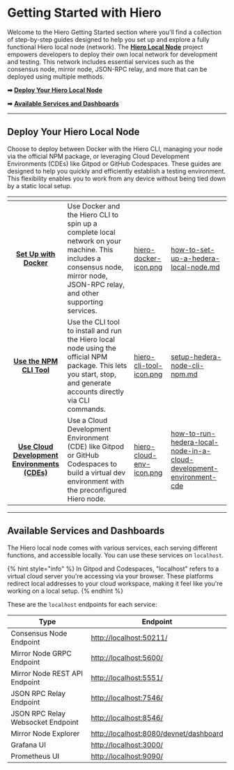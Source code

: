 # Getting Started with Hiero

Welcome to the Hiero Getting Started section where you'll find a collection of step-by-step guides designed to help you set up and explore a fully functional Hiero local node (network). The [**Hiero Local Node**](https://github.com/hashgraph/hedera-local-node) project empowers developers to deploy their own local network for development and testing. This network includes essential services such as the consensus node, mirror node, JSON-RPC relay, and more that can be deployed using multiple methods.

**➡** [**Deploy Your Hiero Local Node**](./#deploy-your-hiero-local-node)

**➡** [**Available Services and Dashboards**](./#available-services-and-dashboards)

***

## Deploy Your Hiero Local Node

Choose to deploy between Docker with the Hiero CLI, managing your node via the official NPM package, or leveraging Cloud Development Environments (CDEs) like Gitpod or GitHub Codespaces. These guides are designed to help you quickly and efficiently establish a testing environment. This flexibility enables you to work from any device without being tied down by a static local setup.

<table data-view="cards"><thead><tr><th align="center"></th><th></th><th data-hidden data-card-cover data-type="files"></th><th data-hidden data-card-target data-type="content-ref"></th></tr></thead><tbody><tr><td align="center"><a href="how-to-set-up-a-hedera-local-node.md"><strong>Set Up with Docker</strong></a></td><td>Use Docker and the Hiero CLI to spin up a complete local network on your machine. This includes a consensus node, mirror node, JSON-RPC relay, and other supporting services.</td><td><a href="../.gitbook/assets/hiero-docker-icon.png">hiero-docker-icon.png</a></td><td><a href="how-to-set-up-a-hedera-local-node.md">how-to-set-up-a-hedera-local-node.md</a></td></tr><tr><td align="center"><a href="setup-hedera-node-cli-npm.md"><strong>Use the NPM CLI Tool</strong></a></td><td>Use the CLI tool to install and run the Hiero local node using the official NPM package. This lets you start, stop, and generate accounts directly via CLI commands.</td><td><a href="../.gitbook/assets/hiero-cli-tool-icon.png">hiero-cli-tool-icon.png</a></td><td><a href="setup-hedera-node-cli-npm.md">setup-hedera-node-cli-npm.md</a></td></tr><tr><td align="center"><a href="how-to-run-hedera-local-node-in-a-cloud-development-environment-cde/"><strong>Use Cloud Development Environments (CDEs)</strong></a></td><td>Use a Cloud Development Environment (CDE) like Gitpod or GitHub Codespaces to build a virtual dev environment with the preconfigured Hiero node.</td><td><a href="../.gitbook/assets/hiero-cloud-env-icon.png">hiero-cloud-env-icon.png</a></td><td><a href="how-to-run-hedera-local-node-in-a-cloud-development-environment-cde/">how-to-run-hedera-local-node-in-a-cloud-development-environment-cde</a></td></tr></tbody></table>

***

## **Available Services and Dashboards**

The Hiero local node comes with various services, each serving different functions, and accessible locally. You can use these services on `localhost`.&#x20;

{% hint style="info" %}
In Gitpod and Codespaces, "localhost" refers to a virtual cloud server you're accessing via your browser. These platforms redirect local addresses to your cloud workspace, making it feel like you're working on a local setup.
{% endhint %}

These are the `localhost` endpoints for each service:

<table><thead><tr><th width="327.8828125">Type</th><th>Endpoint</th></tr></thead><tbody><tr><td>Consensus Node Endpoint</td><td><a href="http://localhost:50211/">http://localhost:50211/</a></td></tr><tr><td>Mirror Node GRPC Endpoint</td><td><a href="http://localhost:5600/">http://localhost:5600/</a></td></tr><tr><td>Mirror Node REST API Endpoint</td><td><a href="http://localhost:5551/">http://localhost:5551/</a></td></tr><tr><td>JSON RPC Relay Endpoint</td><td><a href="http://localhost:7546/">http://localhost:7546/</a></td></tr><tr><td>JSON RPC Relay Websocket Endpoint</td><td><a href="http://localhost:8546/">http://localhost:8546/</a></td></tr><tr><td>Mirror Node Explorer</td><td><a href="http://localhost:8080/devnet/dashboard">http://localhost:8080/devnet/dashboard</a></td></tr><tr><td>Grafana UI</td><td><a href="http://localhost:3000/">http://localhost:3000/</a></td></tr><tr><td>Prometheus UI</td><td><a href="http://localhost:9090/">http://localhost:9090/</a></td></tr></tbody></table>
